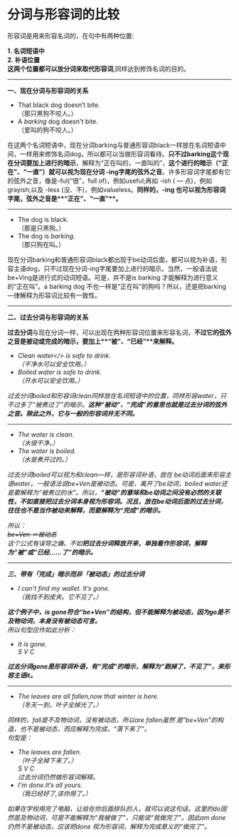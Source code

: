 # 分词与形容词的比较

形容词是用来形容名词的，在句中有两种位置:  

**1. 名词短语中**  
**2. 补语位置**  
<b>这两个位置都可以放分词来取代形容词</b>,同样达到修饰名词的目的。  


---


**一、现在分词与形容词的关系**  
>  
- That black dog doesn’t bite.  
（那只黑狗不咬人。）  
- A <em>barking</em> dog doesn't bite.  
（爱叫的狗不咬人。）  

在这两个名词短语中，现在分词barking与普通形容词black一样放在名词短语中间，一样用来修饰名词dog，所以都可以当做形容词看待。**只不过barking这个现在分词要加上进行的暗示**，解释为“正在叫的，一直叫的”，<b>这个**进行的暗示（“正在”、“一直”）**就可以视为**现在分词 -ing字尾的弦外之音**</b>。许多形容词字尾都有它的弦外之音，像是-ful(“很”，full of)，例如useful;再如 -ish ( — 点)，例如grayish;以及 -less (没、不)，例如valueless。<b>同样的，**-ing** 也可以视为**形容词字尾**，弦外之音是**“正在”、“一直”**。</b>  


---

>  
- The dog is black.  
（那是只黑狗。）  
- The dog is <em>barking</em>.  
（那只狗在叫。）  

现在分词barking和普通形容词black都出现于be动词后面，都可以视为补语，形容主语dog，只不过现在分词-ing字尾要加上进行的暗示。当然，一般语法说be+Ving是进行式的动词短语。可是，并不是is barking 才能解释为进行意义的“正在叫”。a barking dog 不也一样是“正在叫”的狗吗？所以，还是把barking—律解释为形容词比较有一致性。  


---


**二、过去分词与形容词的关系**  

**过去分词**与现在分词一样，可以出现在两种形容词位置来形容名词，<b>不过它的弦外之音是**被动或完成的暗示**，要加上**“被”、“已经”**来解释。</b>   
>  
- <em>Clean water</<em>> is safe to drink.  
（干净水可以安全饮用。）  
- <em>Boiled water</em> is safe to drink.  
（开水可以安全饮用。）  

过去分词boiled和形容词clean同样放在名词短语中的位置，同样形容water，只不过多了“被煮过了”的暗示。**这种“被动”、“完成”的意思也就是过去分词的弦外之音。除此之外，它与一般的形容词并无不同。**  

----

- The water is clean.  
（水很干净。）  
- The water is boiled.  
（水是煮开过的。）  

过去分词boiled可以视为和clean—样，是形容词补语，放在 be动词后面来形容主语water。一般语法说be+Ven是被动态。可是，离开了be动词，boiled water还是要解释为“被煮过的水”。所以，**“被动”的意味和be动词之间没有必然的关联性，不如直接把过去分词本身视为形容词。况且，放在be动词后面的过去分词，往往也不是当作被动来解释，而要解释为“完成”的暗示。**  

所以：  
~~be+Ven ＝被动态~~  
这个公式有误导之嫌。不如**把过去分词释放开来，单独看作形容词，解释为“被”或“已经……了”的暗示。**


---


**三、带有「完成」暗示而非「被动态」的过去分词**  

- I can't find my wallet. <em>It’s gone.</em>  
（我找不到皮夹。它不见了。）  

**这个例子中，is gone符合“be+Ven”的结构，但不能解释为被动态，因为go是不及物动词，本身没有被动态可言。**  
所以句型应作如此分析： 

- It is gone.  
S V C  

**过去分词gone是形容词补语，有“完成”的暗示，解释为“跑掉了，不见了”，来形容主语it。**  

----  

- The leaves <em>are all fallen</em>,now that winter is here.  
（冬天一到，叶子全掉光了。）

同样的，fall是不及物动词，没有被动态，所以are fallen虽然 是"be+Ven”的构造，也不是被动态，而应解释为完成，“落下来了”。  
句型是：  
>  
- The leaves <em>are fallen</em>.  
（叶子全掉下来了。）  
S V C  
过去分词仍然做形容词解释。  
- <em>I'm done.</em>It’s all yours.  
（我已经好了,该你用了。）  

如果在学校用完了电脑，让给在你后面排队的人，就可以说这句话。这里的do固然是及物动词，可是不能解释为“我被做了”，只能说“我做完了”。因此am done仍然不是被动态，应该把done 视为形容词，解释为完成意义的“做完了”。  